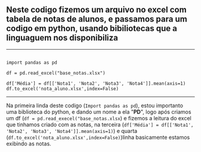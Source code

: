## Neste codigo fizemos um arquivo no excel com tabela de notas de alunos, e passamos para um codigo em python, usando bibiliotecas que a linguaguem nos disponibiliza
---

```

import pandas as pd

df = pd.read_excel("base_notas.xlsx")

df['Média'] = df[['Nota1', 'Nota2', 'Nota3', 'Nota4']].mean(axis=1)
df.to_excel('nota_aluno.xlsx',index=False)

```

---
Na primeira linda deste codigo (`Import pandas as pd`), estou importanto uma biblioteca do python,
e dando um nome a ela "**PD**", logo após criamos um df (`df = pd.read_execel("base_notas.xlsx`) e fizemos a leitura do excel que tinhamos criado com as notas, na terceira  (`df['Média'] = df[['Nota1', 'Nota2', 'Nota3', 'Nota4']].mean(axis=1)`) e quarta (`df.to_excel('nota_aluno.xlsx',index=False)`)linha basicamente estamos exibindo as notas.

